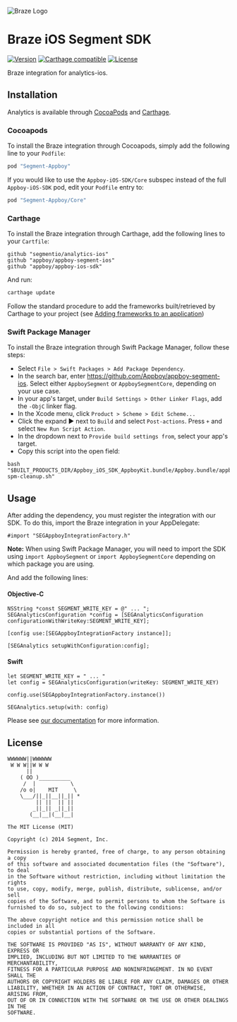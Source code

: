 ![Braze Logo](https://github.com/Appboy/appboy-segment-ios/blob/master/braze-logo.png)

Braze iOS Segment SDK
==========

[![Version](https://img.shields.io/cocoapods/v/Segment-Appboy.svg?style=flat)](http://cocoapods.org/pods/Segment-Appboy)
[![Carthage compatible](https://img.shields.io/badge/Carthage-compatible-4BC51D.svg?style=flat)](https://github.com/Carthage/Carthage)
[![License](https://img.shields.io/cocoapods/l/Segment-Appboy.svg?style=flat)](http://cocoapods.org/pods/Segment-Appboy)

Braze integration for analytics-ios.

## Installation

Analytics is available through [CocoaPods](http://cocoapods.org) and [Carthage](https://github.com/Carthage/Carthage). 

### Cocoapods
To install the Braze integration through Cocoapods, simply add the following line to your `Podfile`:

```ruby
pod "Segment-Appboy"
```

If you would like to use the `Appboy-iOS-SDK/Core` subspec instead of the full `Appboy-iOS-SDK` pod, edit your `Podfile` entry to:

```ruby
pod "Segment-Appboy/Core"
```

### Carthage

To install the Braze integration through Carthage, add the following lines to your `Cartfile`:

```
github "segmentio/analytics-ios"
github "appboy/appboy-segment-ios"
github "appboy/appboy-ios-sdk"
```

And run: 
```sh
carthage update
```

Follow the standard procedure to add the frameworks built/retrieved by Carthage to your project (see [Adding frameworks to an application](https://github.com/Carthage/Carthage#adding-frameworks-to-an-application))

### Swift Package Manager

To install the Braze integration through Swift Package Manager, follow these steps:

- Select `File > Swift Packages > Add Package Dependency`.
- In the search bar, enter https://github.com/Appboy/appboy-segment-ios. Select either `AppboySegment` or `AppboySegmentCore`, depending on your use case.
- In your app's target, under `Build Settings > Other Linker Flags`, add the `-ObjC` linker flag.
- In the Xcode menu, click `Product > Scheme > Edit Scheme...`
- Click the expand ▶️ next to `Build` and select `Post-actions`. Press `+` and select `New Run Script Action`.
- In the dropdown next to `Provide build settings from`, select your app's target.
- Copy this script into the open field:
```
bash "$BUILT_PRODUCTS_DIR/Appboy_iOS_SDK_AppboyKit.bundle/Appboy.bundle/appboy-spm-cleanup.sh"
```

## Usage

After adding the dependency, you must register the integration with our SDK. To do this, import the Braze integration in your AppDelegate:

```
#import "SEGAppboyIntegrationFactory.h"
```

**Note:** When using Swift Package Manager, you will need to import the SDK using `import AppboySegment` or `import AppboySegmentCore` depending on which package you are using.

And add the following lines:

#### Objective-C

```
NSString *const SEGMENT_WRITE_KEY = @" ... ";
SEGAnalyticsConfiguration *config = [SEGAnalyticsConfiguration configurationWithWriteKey:SEGMENT_WRITE_KEY];

[config use:[SEGAppboyIntegrationFactory instance]];

[SEGAnalytics setupWithConfiguration:config];
```

#### Swift

```
let SEGMENT_WRITE_KEY = " ... "
let config = SEGAnalyticsConfiguration(writeKey: SEGMENT_WRITE_KEY)

config.use(SEGAppboyIntegrationFactory.instance())

SEGAnalytics.setup(with: config)
```

Please see [our documentation](https://segment.com/docs/integrations/appboy/#ios) for more information.

## License

```
WWWWWW||WWWWWW
 W W W||W W W
      ||
    ( OO )__________
     /  |           \
    /o o|    MIT     \
    \___/||_||__||_|| *
         || ||  || ||
        _||_|| _||_||
       (__|__|(__|__|

The MIT License (MIT)

Copyright (c) 2014 Segment, Inc.

Permission is hereby granted, free of charge, to any person obtaining a copy
of this software and associated documentation files (the "Software"), to deal
in the Software without restriction, including without limitation the rights
to use, copy, modify, merge, publish, distribute, sublicense, and/or sell
copies of the Software, and to permit persons to whom the Software is
furnished to do so, subject to the following conditions:

The above copyright notice and this permission notice shall be included in all
copies or substantial portions of the Software.

THE SOFTWARE IS PROVIDED "AS IS", WITHOUT WARRANTY OF ANY KIND, EXPRESS OR
IMPLIED, INCLUDING BUT NOT LIMITED TO THE WARRANTIES OF MERCHANTABILITY,
FITNESS FOR A PARTICULAR PURPOSE AND NONINFRINGEMENT. IN NO EVENT SHALL THE
AUTHORS OR COPYRIGHT HOLDERS BE LIABLE FOR ANY CLAIM, DAMAGES OR OTHER
LIABILITY, WHETHER IN AN ACTION OF CONTRACT, TORT OR OTHERWISE, ARISING FROM,
OUT OF OR IN CONNECTION WITH THE SOFTWARE OR THE USE OR OTHER DEALINGS IN THE
SOFTWARE.
```

